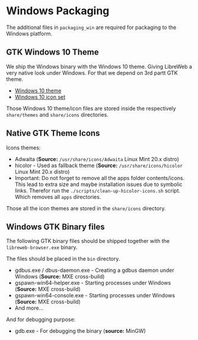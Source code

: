 # Windows Packaging 

The additional files in `packaging_win` are required for packaging to the Windows platform.

## GTK Windows 10 Theme

We ship the Windows binary with the Windows 10 theme. Giving LibreWeb a very native look under Windows.
For that we depend on 3rd partt GTK theme.

* [Windows 10 theme](https://github.com/B00merang-Project/Windows-10)
* [Windows 10 icon set](https://github.com/B00merang-Artwork/Windows-10/)

Those Windows 10 theme/icon files are stored inside the respectively `share/themes` and `share/icons` directories.

## Native GTK Theme Icons

Icons themes:

* Adwaita (**Source:** `/usr/share/icons/Adwaita` Linux Mint 20.x distro)
* hicolor - Used as fallback theme (**Source:** `/usr/share/icons/hicolor` Linux Mint 20.x distro)
 * Important: Do not forget to remove all the apps folder contents/icons. This lead to extra size and maybe installation issues due to symbolic links.
   Therefor run the `./scripts/clean-up-hicolor-icons.sh` script. Which removes all `apps` directories.

Those all the icon themes are stored in the `share/icons` directory.

## Windows GTK Binary files

The following GTK binary files should be shipped together with the `libreweb-browser.exe` binary.

The files should be placed in the `bin` directory.

* gdbus.exe / dbus-daemon.exe - Creating a gdbus daemon under Windows (**Source:** MXE cross-build)
* gspawn-win64-helper.exe - Starting processes under Windows (**Source:** MXE cross-build)
* gspawn-win64-console.exe - Starting processes under Windows (**Source:** MXE cross-build)
* And more...

And for debugging purpose:

* gdb.exe - For debugging the binary (**source:** MinGW)


